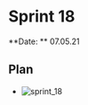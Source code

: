 # Sprint 18

**Date: ** 07.05.21

## Plan

- ![sprint_18](/Users/sanderhurlen/GitHub/bachelor/org/sprints/sprint_18/sprint_18.png)